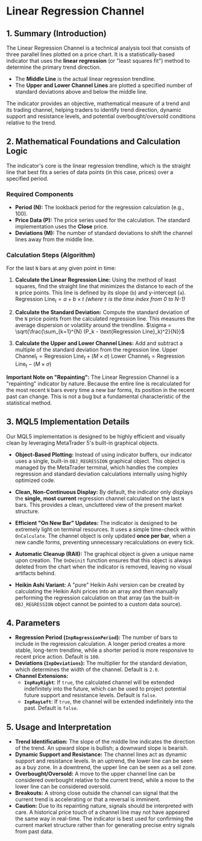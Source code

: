 # Linear Regression Channel

## 1. Summary (Introduction)

The Linear Regression Channel is a technical analysis tool that consists of three parallel lines plotted on a price chart. It is a statistically-based indicator that uses the **linear regression** (or "least squares fit") method to determine the primary trend direction.

- The **Middle Line** is the actual linear regression trendline.
- The **Upper and Lower Channel Lines** are plotted a specified number of standard deviations above and below the middle line.

The indicator provides an objective, mathematical measure of a trend and its trading channel, helping traders to identify trend direction, dynamic support and resistance levels, and potential overbought/oversold conditions relative to the trend.

## 2. Mathematical Foundations and Calculation Logic

The indicator's core is the linear regression trendline, which is the straight line that best fits a series of data points (in this case, prices) over a specified period.

### Required Components

- **Period (N):** The lookback period for the regression calculation (e.g., 100).
- **Price Data (P):** The price series used for the calculation. The standard implementation uses the **Close** price.
- **Deviations (M):** The number of standard deviations to shift the channel lines away from the middle line.

### Calculation Steps (Algorithm)

For the last `N` bars at any given point in time:

1. **Calculate the Linear Regression Line:** Using the method of least squares, find the straight line that minimizes the distance to each of the `N` price points. This line is defined by its slope (`b`) and y-intercept (`a`).
   $\text{Regression Line}_t = a + b \times t$
   _(where `t` is the time index from 0 to N-1)_

2. **Calculate the Standard Deviation:** Compute the standard deviation of the `N` price points from the calculated regression line. This measures the average dispersion or volatility around the trendline.
   $\sigma = \sqrt{\frac{\sum_{k=1}^{N} (P_k - \text{Regression Line}_k)^2}{N}}$

3. **Calculate the Upper and Lower Channel Lines:** Add and subtract a multiple of the standard deviation from the regression line.
   $\text{Upper Channel}_t = \text{Regression Line}_t + (M \times \sigma)$
   $\text{Lower Channel}_t = \text{Regression Line}_t - (M \times \sigma)$

**Important Note on "Repainting":** The Linear Regression Channel is a "repainting" indicator by nature. Because the entire line is recalculated for the most recent `N` bars every time a new bar forms, its position in the recent past can change. This is not a bug but a fundamental characteristic of the statistical method.

## 3. MQL5 Implementation Details

Our MQL5 implementation is designed to be highly efficient and visually clean by leveraging MetaTrader 5's built-in graphical objects.

- **Object-Based Plotting:** Instead of using indicator buffers, our indicator uses a single, built-in `OBJ_REGRESSION` graphical object. This object is managed by the MetaTrader terminal, which handles the complex regression and standard deviation calculations internally using highly optimized code.

- **Clean, Non-Continuous Display:** By default, the indicator only displays the **single, most current** regression channel calculated on the last `N` bars. This provides a clean, uncluttered view of the present market structure.

- **Efficient "On New Bar" Updates:** The indicator is designed to be extremely light on terminal resources. It uses a simple time-check within `OnCalculate`. The channel object is only updated **once per bar**, when a new candle forms, preventing unnecessary recalculations on every tick.

- **Automatic Cleanup (RAII):** The graphical object is given a unique name upon creation. The `OnDeinit` function ensures that this object is always deleted from the chart when the indicator is removed, leaving no visual artifacts behind.

- **Heikin Ashi Variant:** A "pure" Heikin Ashi version can be created by calculating the Heikin Ashi prices into an array and then manually performing the regression calculation on that array (as the built-in `OBJ_REGRESSION` object cannot be pointed to a custom data source).

## 4. Parameters

- **Regression Period (`InpRegressionPeriod`):** The number of bars to include in the regression calculation. A longer period creates a more stable, long-term trendline, while a shorter period is more responsive to recent price action. Default is `100`.
- **Deviations (`InpDeviations`):** The multiplier for the standard deviation, which determines the width of the channel. Default is `2.0`.
- **Channel Extensions:**
  - **`InpRayRight`**: If `true`, the calculated channel will be extended indefinitely into the future, which can be used to project potential future support and resistance levels. Default is `false`.
  - **`InpRayLeft`**: If `true`, the channel will be extended indefinitely into the past. Default is `false`.

## 5. Usage and Interpretation

- **Trend Identification:** The slope of the middle line indicates the direction of the trend. An upward slope is bullish; a downward slope is bearish.
- **Dynamic Support and Resistance:** The channel lines act as dynamic support and resistance levels. In an uptrend, the lower line can be seen as a buy zone. In a downtrend, the upper line can be seen as a sell zone.
- **Overbought/Oversold:** A move to the upper channel line can be considered overbought relative to the current trend, while a move to the lower line can be considered oversold.
- **Breakouts:** A strong close outside the channel can signal that the current trend is accelerating or that a reversal is imminent.
- **Caution:** Due to its repainting nature, signals should be interpreted with care. A historical price touch of a channel line may not have appeared the same way in real-time. The indicator is best used for confirming the current market structure rather than for generating precise entry signals from past data.
